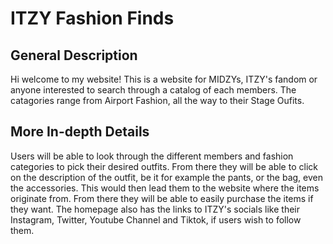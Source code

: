 # ITZY Fashion Finds

## General Description
Hi welcome to my website! This is a website for MIDZYs, ITZY's fandom or anyone interested to search through a catalog of each members. The catagories range from Airport Fashion, all the way to their Stage Oufits.

## More In-depth Details
Users will be able to look through the different members and fashion categories to pick their desired outfits.
From there they will be able to click on the description of the outfit, be it for example the pants, or the bag, even the accessories. This would then lead them to the website where the items originate from. From there they will be able to easily purchase the items if they want.
The homepage also has the links to ITZY's socials like their Instagram, Twitter, Youtube Channel and Tiktok, if users wish to follow them.
